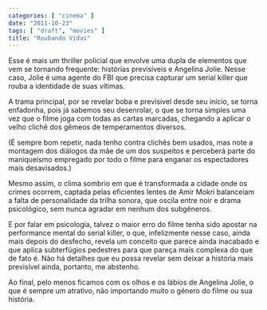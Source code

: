 ```yaml
---
categories: [ "cinema" ]
date: "2011-10-23"
tags: [ "draft", "movies" ]
title: "Roubando Vidas"
---
```

Esse é mais um thriller policial que envolve uma dupla de elementos que
vem se tornando frequente: histórias previsíveis e Angelina Jolie. Nesse
caso, Jolie é uma agente do FBI que precisa capturar um serial killer
que rouba a identidade de suas vítimas.

A trama principal, por se revelar boba e previsível desde seu início,
se torna enfadonha, pois já sabemos seu desenrolar, o que se torna
simples uma vez que o filme joga com todas as cartas marcadas, chegando
a aplicar o velho clichê dos gêmeos de temperamentos diversos.

(É sempre bom repetir, nada tenho contra clichês bem usados, mas note
a montagem dos diálogos da mãe de um dos suspeitos e perceberá parte
do maniqueísmo empregado por todo o filme para enganar os espectadores
mais desavisados.)

Mesmo assim, o clima sombrio em que é transformada a cidade onde os
crimes ocorrem, captada pelas eficientes lentes de Amir Mokri balanceiam
a falta de personalidade da trilha sonora, que oscila entre noir e drama
psicológico, sem nunca agradar em nenhum dos subgêneros.

E por falar em psicologia, talvez o maior erro do filme tenha sido apostar
na performance mental do serial killer, o que, infelizmente nesse caso,
ainda mais depois do desfecho, revela um conceito que parece ainda
inacabado e que aplica subterfúgios pedestres para que pareça mais
complexa do que de fato é. Não há detalhes que eu possa revelar sem
deixar a história mais previsível ainda, portanto, me abstenho.

Ao final, pelo menos ficamos com os olhos e os lábios de Angelina Jolie,
o que é sempre um atrativo, não importando muito o gênero do filme
ou sua história.

